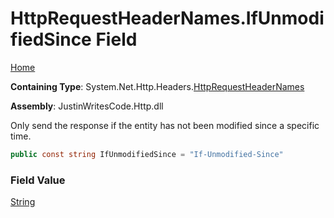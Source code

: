 # HttpRequestHeaderNames\.IfUnmodifiedSince Field

[Home](../../../../README.md)

**Containing Type**: System\.Net\.Http\.Headers\.[HttpRequestHeaderNames](../README.md)

**Assembly**: JustinWritesCode\.Http\.dll

  
Only send the response if the entity has not been modified since a specific time\.

```csharp
public const string IfUnmodifiedSince = "If-Unmodified-Since"
```

### Field Value

[String](https://docs.microsoft.com/en-us/dotnet/api/system.string)

